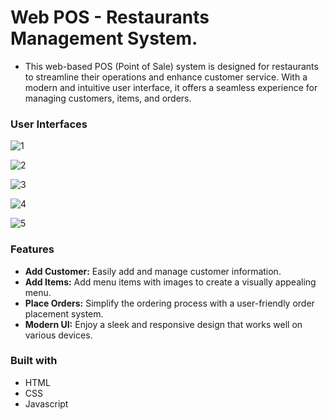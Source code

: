 # Web POS - Restaurants Management System.
* This web-based POS (Point of Sale) system is designed for restaurants to streamline their operations and enhance customer service. With a modern and intuitive user interface, it offers a seamless experience for managing customers, items, and orders.

### User Interfaces

![1](https://github.com/malintha-induwara/web-pos/assets/60071404/459f214c-771d-4c24-b436-d22fac4a4789)

![2](https://github.com/malintha-induwara/web-pos/assets/60071404/efd51765-521d-4876-9fa3-258b3713bad3)

![3](https://github.com/malintha-induwara/web-pos/assets/60071404/fbb4dc4d-2bc3-48ea-88f6-68001e581efd)

![4](https://github.com/malintha-induwara/web-pos/assets/60071404/ca439493-763d-4e17-8900-f4145fcb2d94)

![5](https://github.com/malintha-induwara/web-pos/assets/60071404/2d8fa82d-45db-4206-bb72-fd71e86b83de)



### Features

* **Add Customer:** Easily add and manage customer information.
* **Add Items:** Add menu items with images to create a visually appealing menu.
* **Place Orders:** Simplify the ordering process with a user-friendly order placement system.
* **Modern UI:** Enjoy a sleek and responsive design that works well on various devices.

### Built with
* HTML
* CSS
* Javascript
